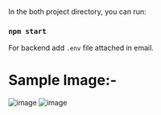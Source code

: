 In the both project directory, you can run:

### `npm start`

For backend add `.env` file attached in email.

# Sample Image:-
![image](https://user-images.githubusercontent.com/94789421/230615798-fe791fec-6aea-47e9-bc13-275b77f1f706.png)
![image](https://user-images.githubusercontent.com/94789421/230615944-1c81fdbc-a7f8-4a62-aa45-5f8bb9725585.png)
